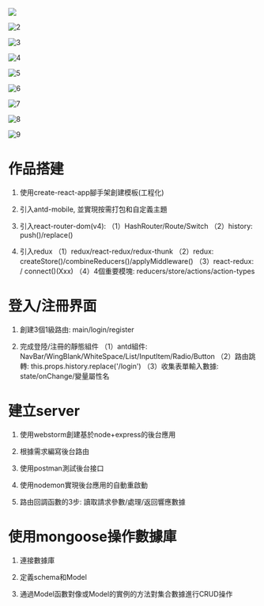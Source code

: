 ![](D:\WebStorm-workspace\React\project\client\README\1.PNG)

![2](D:\WebStorm-workspace\React\project\client\README\2.PNG)

![3](D:\WebStorm-workspace\React\project\client\README\3.PNG)

![4](D:\WebStorm-workspace\React\project\client\README\4.PNG)

![5](D:\WebStorm-workspace\React\project\client\README\5.PNG)

![6](D:\WebStorm-workspace\React\project\client\README\6.PNG)

![7](D:\WebStorm-workspace\React\project\client\README\7.PNG)

![8](D:\WebStorm-workspace\React\project\client\README\8.PNG)

![9](D:\WebStorm-workspace\React\project\client\README\9.PNG)



# 作品搭建

1. 使用create-react-app腳手架創建模板(工程化)

2. 引入antd-mobile, 並實現按需打包和自定義主題

3. 引入react-router-dom(v4): 
   （1）HashRouter/Route/Switch
   （2）history: push()/replace()

4. 引入redux
   （1）redux/react-redux/redux-thunk
   （2）redux: createStore()/combineReducers()/applyMiddleware()
   （3）react-redux: <Provider store={store}> / connect()(Xxx)
   （4）4個重要模塊: reducers/store/actions/action-types

# 登入/注冊界面

1. 創建3個1級路由: main/login/register

2. 完成登陸/注冊的靜態組件
   （1）antd組件: NavBar/WingBlank/WhiteSpace/List/InputItem/Radio/Button
   （2）路由跳轉: this.props.history.replace('/login')
   （3）收集表單輸入數據: state/onChange/變量屬性名

# 建立server

1. 使用webstorm創建基於node+express的後台應用

2. 根據需求編寫後台路由

3. 使用postman測試後台接口

4. 使用nodemon實現後台應用的自動重啟動

5. 路由回調函數的3步: 讀取請求參數/處理/返回響應數據

# 使用mongoose操作數據庫

1. 連接數據庫

2. 定義schema和Model

3. 通過Model函數對像或Model的實例的方法對集合數據進行CRUD操作 